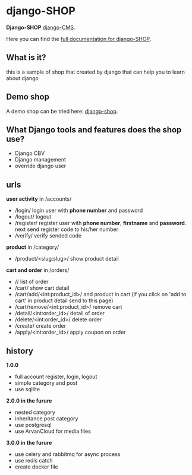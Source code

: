 # django-SHOP

**Django-SHOP** 
[django-CMS](https://www.django-cms.org/).

Here you can find the [full documentation for django-SHOP](https://shop.matinahmadi.ir/documentation).

## What is it?
this is a sample of shop that created by django that can help you to learn about django

## Demo shop
A demo shop can be tried here: [django-shop](https://shop.matinahmadi.ir/demo).

## What Django tools and features does the shop use?
* Django CBV
* Django management
* override django user


## urls

**user activity** in /accounts/
* /login/ login user with **phone number** and password
* /logout/ logout
* /register/ register user with **phone number**, **firstname** and **password**. next send register code to his/her number
* /verify/ verify sended code

**product** in /category/
* /product/&lt;slug:slug&gt;/ show product detail

**cart and order** in /orders/
* // list of order
* /cart/ show cart detail
* /cart/add/&lt;int:product_id&gt;/ and product in cart (if you click on 'add to cart' in product detail send to this page)
* /cart/remove/&lt;int:product_id&gt;/ remove cart
* /detail/&lt;int:order_id&gt;/ detail of order
* /delete/&lt;int:order_id&gt;/ delete order
* /create/ create order
* /apply/&lt;int:order_id&gt;/ apply coupon on order

## history

**1.0.0**

* full account register, login, logout
* simple category and post 
* use sqllite

**2.0.0 in the furure**

* nested category
* inheritance post category
* use postgresql
* use ArvanCloud for media files

**3.0.0 in the furure**

* use celery and rabbitmq for async process
* use redis catch
* create docker file


